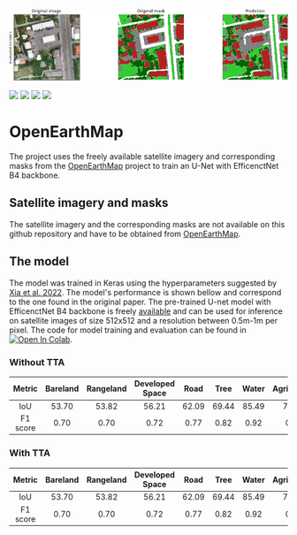 <img src="https://github.com/sebastianbahr/OpenEarthMap/blob/main/images/inference_CV1.png" alt="Title iamge 1" style="margin: 0px 0px 0px 0px;" />

<div align="left">

[![](https://img.shields.io/badge/Colab-white?logo=googlecolab)](#) 
[![](https://img.shields.io/badge/Tensorflow-white?logo=Tensorflow)](#)
[![](https://img.shields.io/badge/Keras-red?logo=Keras)](#)
[![](https://img.shields.io/badge/Python-white?logo=Python)](#)
 
</div>

# OpenEarthMap

The project uses the freely available satellite imagery and corresponding masks from the [OpenEarthMap](https://github.com/bao18/open_earth_map) project to train an U-Net with EfficenctNet B4 backbone.

## Satellite imagery and masks

The satellite imagery and the corresponding masks are not available on this github repository and have to be obtained from [OpenEarthMap](https://zenodo.org/record/7223446#.ZDlGF3ZBxaQ). 

## The model

The model was trained in Keras using the hyperparameters suggested by [Xia et al. 2022](https://arxiv.org/abs/2210.10732). The model's performance is shown bellow and correspond to the one found in the original paper. The pre-trained U-net model with EfficenctNet B4 backbone is freely [available]() and can be used for inference on satellite images of size 512x512 and a resolution between 0.5m-1m per pixel. The code for model training and evaluation can be found in [![Open In Colab](https://colab.research.google.com/assets/colab-badge.svg)](). 

### Without TTA
| Metric | Bareland | Rangeland | Developed Space | Road | Tree | Water | Agriculture | Building | Avg.|
|:---:|:---:|:---:|:---:|:---:|:---:|:---:|:---:|:---:|:---:|
| IoU    | 53.70 | 53.82 | 56.21 | 62.09 | 69.44 | 85.49 | 77.74 | 79.85 | 67.29 |
| F1 score | 0.70 | 0.70| 0.72 | 0.77 | 0.82 | 0.92 | 0.87 | 0.89 |0.80 |

### With TTA
| Metric | Bareland | Rangeland | Developed Space | Road | Tree | Water | Agriculture | Building | Avg.|
|:---:|:---:|:---:|:---:|:---:|:---:|:---:|:---:|:---:|:---:|
| IoU    | 53.70 | 53.82 | 56.21 | 62.09 | 69.44 | 85.49 | 77.74 | 79.85 | 67.29 |
| F1 score | 0.70 | 0.70| 0.72 | 0.77 | 0.82 | 0.92 | 0.87 | 0.89 |0.80 |




